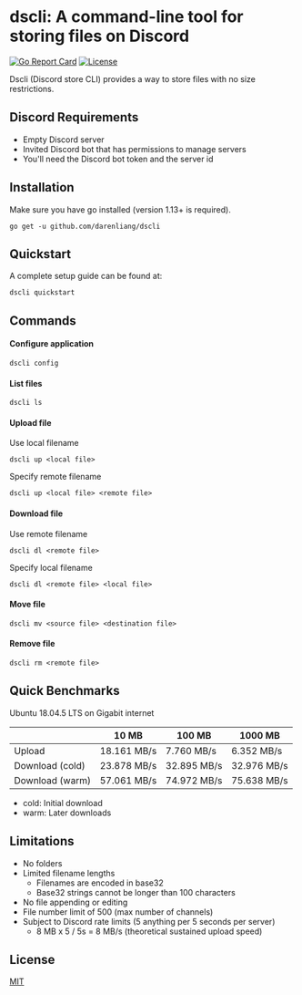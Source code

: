 # dscli: A command-line tool for storing files on Discord

[![Go Report Card](https://goreportcard.com/badge/github.com/darenliang/dscli)](https://goreportcard.com/report/github.com/darenliang/dscli)
[![License](https://img.shields.io/github/license/darenliang/dscli)](https://github.com/nikel-api/nikel/blob/master/LICENSE)

Dscli (Discord store CLI) provides a way to store files with no size restrictions.

## Discord Requirements

* Empty Discord server
* Invited Discord bot that has permissions to manage servers
* You'll need the Discord bot token and the server id

## Installation

Make sure you have go installed (version 1.13+ is required).
```
go get -u github.com/darenliang/dscli
```

## Quickstart

A complete setup guide can be found at:
```
dscli quickstart
```

## Commands

#### Configure application
```
dscli config
```

#### List files
```
dscli ls
```

#### Upload file
Use local filename
```
dscli up <local file>
```
Specify remote filename
```
dscli up <local file> <remote file>
```

#### Download file
Use remote filename
```
dscli dl <remote file>
```
Specify local filename
```
dscli dl <remote file> <local file>
```

#### Move file
```
dscli mv <source file> <destination file>
```

#### Remove file
```
dscli rm <remote file>
```

## Quick Benchmarks

Ubuntu 18.04.5 LTS on Gigabit internet

|                 | 10 MB         | 100 MB        | 1000 MB       |
| --------------- | ------------- | ------------- | ------------- |
| Upload          | 18.161 MB/s   | 7.760 MB/s    | 6.352 MB/s    |
| Download (cold) | 23.878 MB/s   | 32.895 MB/s   | 32.976 MB/s   |
| Download (warm) | 57.061 MB/s   | 74.972 MB/s   | 75.638 MB/s   |

* cold: Initial download
* warm: Later downloads

## Limitations

* No folders
* Limited filename lengths
    * Filenames are encoded in base32
    * Base32 strings cannot be longer than 100 characters
* No file appending or editing
* File number limit of 500 (max number of channels)
* Subject to Discord rate limits (5 anything per 5 seconds per server)
    * 8 MB x 5 / 5s = 8 MB/s (theoretical sustained upload speed)

## License

[MIT](https://github.com/darenliang/dscli/blob/master/LICENSE)
